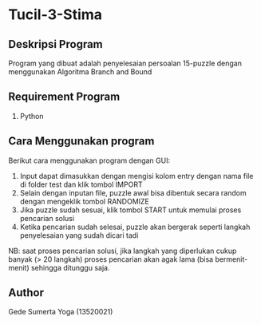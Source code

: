 # Tucil-3-Stima

## Deskripsi Program
Program yang dibuat adalah penyelesaian persoalan 15-puzzle dengan menggunakan Algoritma Branch and Bound

## Requirement Program
1. Python

## Cara Menggunakan program
Berikut cara menggunakan program dengan GUI:
1. Input dapat dimasukkan dengan mengisi kolom entry dengan nama file di folder test dan klik tombol IMPORT
2. Selain dengan inputan file, puzzle awal bisa dibentuk secara random dengan mengeklik tombol RANDOMIZE
3. Jika puzzle sudah sesuai, klik tombol START untuk memulai proses pencarian solusi
4. Ketika pencarian sudah selesai, puzzle akan bergerak seperti langkah penyelesaian yang sudah dicari tadi

NB: saat proses pencarian solusi, jika langkah yang diperlukan cukup banyak (> 20 langkah) proses pencarian akan agak lama (bisa bermenit-menit) sehingga ditunggu saja. 

## Author
Gede Sumerta Yoga (13520021)
